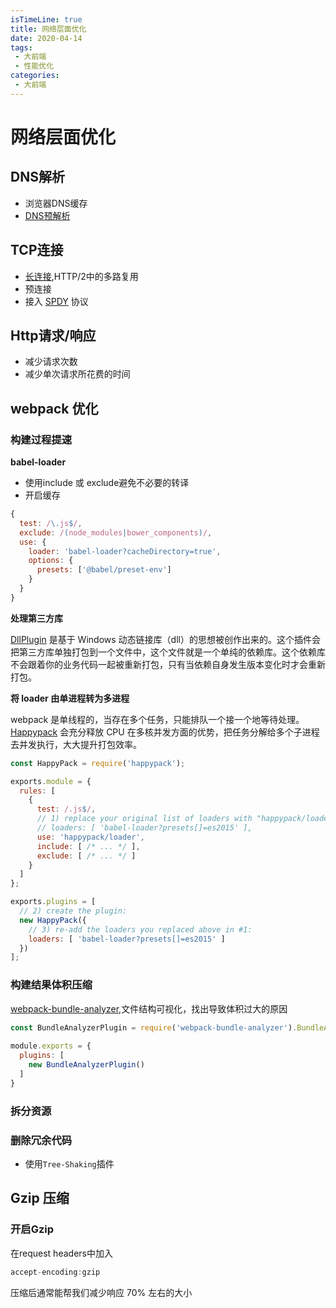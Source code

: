```yaml
---
isTimeLine: true
title: 网络层面优化
date: 2020-04-14
tags:
 - 大前端
 - 性能优化
categories:
 - 大前端
---
```

# 网络层面优化

## DNS解析
* 浏览器DNS缓存
* [DNS预解析](./dnsPre.md)
## TCP连接
* [长连接](https://blog.csdn.net/yanglianzhuang/article/details/87966866),HTTP/2中的多路复用
* 预连接
* 接入 [SPDY](https://baike.baidu.com/item/SPDY/3399551?fr=aladdin) 协议
## Http请求/响应
* 减少请求次数
* 减少单次请求所花费的时间

## webpack 优化
### 构建过程提速
**babel-loader**
*  使用include 或 exclude避免不必要的转译
*  开启缓存

```js
{
  test: /\.js$/,
  exclude: /(node_modules|bower_components)/,
  use: {
    loader: 'babel-loader?cacheDirectory=true',
    options: {
      presets: ['@babel/preset-env']
    }
  }
}
```

**处理第三方库**

[DllPlugin](https://www.webpackjs.com/plugins/dll-plugin/) 是基于 Windows 动态链接库（dll）的思想被创作出来的。这个插件会把第三方库单独打包到一个文件中，这个文件就是一个单纯的依赖库。这个依赖库不会跟着你的业务代码一起被重新打包，只有当依赖自身发生版本变化时才会重新打包。

**将 loader 由单进程转为多进程**

webpack 是单线程的，当存在多个任务，只能排队一个接一个地等待处理。[Happypack](https://github.com/amireh/happypack) 会充分释放 CPU 在多核并发方面的优势，把任务分解给多个子进程去并发执行，大大提升打包效率。

```js
const HappyPack = require('happypack');

exports.module = {
  rules: [
    {
      test: /.js$/,
      // 1) replace your original list of loaders with "happypack/loader":
      // loaders: [ 'babel-loader?presets[]=es2015' ],
      use: 'happypack/loader',
      include: [ /* ... */ ],
      exclude: [ /* ... */ ]
    }
  ]
};

exports.plugins = [
  // 2) create the plugin:
  new HappyPack({
    // 3) re-add the loaders you replaced above in #1:
    loaders: [ 'babel-loader?presets[]=es2015' ]
  })
];
```

### 构建结果体积压缩
[webpack-bundle-analyzer](https://www.npmjs.com/package/webpack-bundle-analyzer),文件结构可视化，找出导致体积过大的原因

```js
const BundleAnalyzerPlugin = require('webpack-bundle-analyzer').BundleAnalyzerPlugin;
 
module.exports = {
  plugins: [
    new BundleAnalyzerPlugin()
  ]
}
```

### 拆分资源

### 删除冗余代码
* 使用``Tree-Shaking``插件
## Gzip 压缩
### 开启Gzip
在request headers中加入
```js
accept-encoding:gzip
```
压缩后通常能帮我们减少响应 70% 左右的大小

<comment/>
<tongji/>
